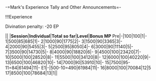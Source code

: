 -=Mark's Experience Tally and Other Announcements=-

!!!Experience

Divination penalty: -20 EP

|| |__Session__|__Individual__|__Total so far__|__Level__|__Bonus MP__
Pre|-|100|100|1|-
1|500|85|685|1|-
2|1000|90|1775|2|-
3|1500|90|3365|3|-
4|2000|90|5455|3|-
5|2500|95|8050|4|-
6|3000|90|11140|5|-
7|3500|90|14730|5|-
8|4000|90|18820|6|-
9|4500|100|23420|7|-
10|5000|100|28520|8|-
11|5500|100|34120|8|-
12|6000|100|40220|9|-
13|6500|100|46820|10|-
14|7000|90|53910|10|-
15|7500|95-11=84|61494|11|-
E1|-|500-10=490|61984|11|-
16|8000|100|70084|12|5
17|8500|100|78684|13|1||
